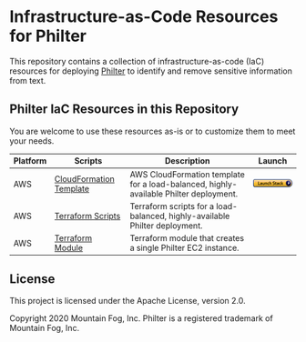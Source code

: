 # Infrastructure-as-Code Resources for Philter

This repository contains a collection of infrastructure-as-code (IaC) resources for deploying [Philter](https://www.mtnfog.com/products/philter/) to identify and remove sensitive information from text.

## Philter IaC Resources in this Repository

You are welcome to use these resources as-is or to customize them to meet your needs.

| Platform | Scripts | Description | Launch |
|----------|--------------------------------------------------------------------------------------|-------------------------------------------------------------------------------------|--------------------------------------------------------------------------------------------------------------------------------------------------------------------------------------------------------------------------------------------------------------------------------------------------------------------------------------------------|
| AWS | [CloudFormation Template](https://github.com/mtnfog/philter-infrastructure-as-code/tree/master/aws-cloudformation/) | AWS CloudFormation template for a load-balanced, highly-available Philter deployment. | [![Launch Stack](https://github.com/mtnfog/philter-infrastructure-as-code/blob/master/aws-cloudformation/cloudformation-launch-stack.png?raw=true)](https://console.aws.amazon.com/cloudformation/home?#/stacks/create/review?stackName=philter&templateURL=https://mtnfog-public.s3.amazonaws.com/philter-resources/philter-vpc-load-balanced-with-redis.json) |
| AWS | [Terraform Scripts](https://github.com/mtnfog/philter-infrastructure-as-code/tree/master/aws-terraform/) | Terraform scripts for a load-balanced, highly-available Philter deployment. | |
| AWS | [Terraform Module](https://github.com/mtnfog/philter-infrastructure-as-code/tree/master/aws-terraform-module) | Terraform module that creates a single Philter EC2 instance. | |
## License

This project is licensed under the Apache License, version 2.0.

Copyright 2020 Mountain Fog, Inc.
Philter is a registered trademark of Mountain Fog, Inc.